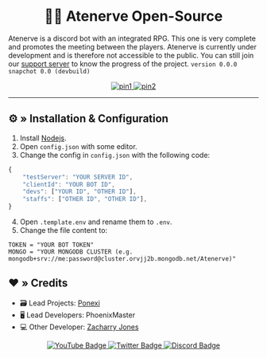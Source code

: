 <h1 align="center">
 🧙‍♂️ Atenerve Open-Source
</h1>

Atenerve is a discord bot with an integrated RPG. This one is very complete and promotes the meeting between the players. Atenerve is currently under development and is therefore not accessible to the public. You can still join our [support server](https://discord.gg/CrQ7UTN8am) to know the progress of the project. `version 0.0.0 snapchot 0.0 (devbuild)`

<div id="badges" align="center">
  <a href="https://github.com/PoNexiOFF/Atenerve">
    <img src="https://github-readme-stats.vercel.app/api/pin/?username=PoNexiOFF&repo=Atenerve" alt="pin1"/>
  </a>
    <a href="https://github.com/PoleftusInteractive/Atenerve-src">
    <img src="https://github-readme-stats.vercel.app/api/pin/?username=PoleftusInteractive&repo=Atenerve-src" alt="pin2"/>
  </a>
</div>

---

## ⚙ » Installation & Configuration

1. Install [Nodejs](https://nodejs.org/).
2. Open `config.json` with some editor.
3. Change the config in `config.json` with the following code:

```js
{
    "testServer": "YOUR SERVER ID",
    "clientId": "YOUR BOT ID",
    "devs": ["YOUR ID", "OTHER ID"],
    "staffs": ["OTHER ID", "OTHER ID"],
}
```

4. Open `.template.env` and rename them to `.env`.
5. Change the file content to:

```env
TOKEN = "YOUR BOT TOKEN"
MONGO = "YOUR MONGODB CLUSTER (e.g. mongodb+srv://me:password@cluster.orvjj2b.mongodb.net/Atenerve)"
```

## ❤️ » Credits

* 🗃️ Lead Projects: [Ponexi](https://github.com/PoNexiOFF)
* 🖥️ Lead Developers: PhoenixMaster
* 💻 Other Developer: [Zacharry Jones](https://github.com/ZacharryJones)


<div id="badges" align="center">
  <a href="https://www.youtube.com/@poleftusinteractive/">
    <img src="https://img.shields.io/badge/YouTube-red?style=for-the-badge&logo=youtube&logoColor=white" alt="YouTube Badge"/>
  </a>
  <a href="https://twitter.com/poleftus">
    <img src="https://img.shields.io/badge/Twitter-blue?style=for-the-badge&logo=twitter&logoColor=white" alt="Twitter Badge"/>
  </a>
    <a href="[https://twitter.com/poleftus](https://discord.gg/CrQ7UTN8am)">
    <img src="https://img.shields.io/badge/Discord-grey?style=for-the-badge&logo=discord&logoColor=white" alt="Discord Badge"/>
  </a>
</div>
